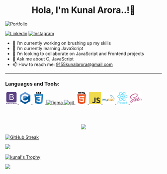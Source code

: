 <h1 align="center">Hola, I'm Kunal Arora..!👋</h1> 

[![Portfolio](https://img.shields.io/website?color=blue&label=Portfolio&style=flat&up_message=Online&url=https://www.facebook.com)](https://kunal9155.github.io/kunal-portfolio/)

[![Linkedin](https://img.shields.io/badge/Kunal9155-black?style=flat&logo=Linkedin&logoColor=blue&link=https://www.linkedin.com/in/kunal-arora-410098211/)](https://www.linkedin.com/in/kunal-arora-410098211/)
[![Instagram](https://img.shields.io/badge/Kunal9155-black?style=flat&logo=Instagram&logoColor=pink&link=https:https:https:/www.instagram.com/sbajaj_02/)](https://www.instagram.com/kunal.9155/)








- 🔭 I’m currently working on  brushing up my skills
- 🌱 I’m currently learning  JavaScript
- 👯 I’m looking to collaborate on  JavaScript and Frontend projects
- 💬 Ask me about C, JavaScript
- 📫 How to reach me: <a href="">9155kunalarora@gmail.com</a>




<hr>

<h3 align="left">Languages and Tools:</h3>
<p align="left"> <a href="https://getbootstrap.com" target="_blank"> <img src="https://raw.githubusercontent.com/devicons/devicon/master/icons/bootstrap/bootstrap-plain-wordmark.svg" alt="bootstrap" width="40" height="40"/> </a> <a href="https://www.cprogramming.com/" target="_blank"> <img src="https://raw.githubusercontent.com/devicons/devicon/master/icons/c/c-original.svg" alt="c" width="40" height="40"/> </a> <a href="https://www.w3schools.com/css/" target="_blank"> <img src="https://raw.githubusercontent.com/devicons/devicon/master/icons/css3/css3-original-wordmark.svg" alt="css3" width="40" height="40"/> </a> <a href="https://www.figma.com/" target="_blank"> <img src="https://www.vectorlogo.zone/logos/figma/figma-icon.svg" alt="figma" width="40" height="40"/> </a> <a href="https://git-scm.com/" target="_blank"> <img src="https://www.vectorlogo.zone/logos/git-scm/git-scm-icon.svg" alt="git" width="40" height="40"/> </a> <a href="https://www.w3.org/html/" target="_blank"> <img src="https://raw.githubusercontent.com/devicons/devicon/master/icons/html5/html5-original-wordmark.svg" alt="html5" width="40" height="40"/> </a> <a href="https://developer.mozilla.org/en-US/docs/Web/JavaScript" target="_blank"> <img src="https://raw.githubusercontent.com/devicons/devicon/master/icons/javascript/javascript-original.svg" alt="javascript" width="40" height="40"/> </a> <a href="https://www.mysql.com/" target="_blank"> <img src="https://raw.githubusercontent.com/devicons/devicon/master/icons/mysql/mysql-original-wordmark.svg" alt="mysql" width="40" height="40"/> </a> <a href="https://reactjs.org/" target="_blank"> <img src="https://raw.githubusercontent.com/devicons/devicon/master/icons/react/react-original-wordmark.svg" alt="react" width="40" height="40"/> </a> <a href="https://sass-lang.com" target="_blank"> <img src="https://raw.githubusercontent.com/devicons/devicon/master/icons/sass/sass-original.svg" alt="sass" width="40" height="40"/> </a> </p>

<br/><br/>
<div align="center">
<img src="https://github-readme-stats.vercel.app/api?username=Kunal9155&&show_icons=true&title_color=ffffff&icon_color=bb2acf&text_color=daf7dc&bg_color=151515"> 
</div>


 [![GitHub Streak](https://github-readme-streak-stats.herokuapp.com?user=Kunal9155&theme=cobalt&hide_border=true&border=DD2727)](https://git.io/streak-stats)

 

<img src="https://github-readme-stats.vercel.app/api/top-langs/?username=Kunal9155&show_icons=true&theme=radical">

 

  [![kunal's Trophy](https://github-profile-trophy.vercel.app/?username=Kunal9155&row=1&column=7&margin-w=5&no-frame=true&theme=dracula)](https://github-profile-trophy.vercel.app/?username=sanchitbajaj02&row=1&column=7&margin-w=5&no-frame=true&theme=dracula)


<img src="https://activity-graph.herokuapp.com/graph?username=Kunal9155&theme=dracula"></img>
